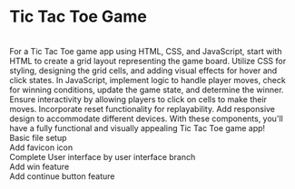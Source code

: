 # Tic Tac Toe Game
<br>
For a Tic Tac Toe game app using HTML, CSS, and JavaScript, start with HTML to create a grid layout representing the game board. Utilize CSS for styling, designing the grid cells, and adding visual effects for hover and click states. In JavaScript, implement logic to handle player moves, check for winning conditions, update the game state, and determine the winner. Ensure interactivity by allowing players to click on cells to make their moves. Incorporate reset functionality for replayability. Add responsive design to accommodate different devices. With these components, you'll have a fully functional and visually appealing Tic Tac Toe game app!
<br>
Basic file setup
<br>
Add favicon icon
<br>
Complete User interface by user interface branch
<br>
Add win feature
<br>
Add continue button feature
